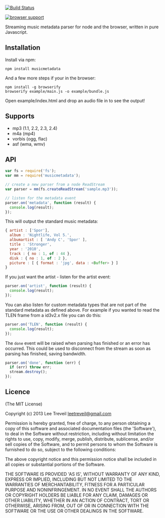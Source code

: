 [![Build Status](https://secure.travis-ci.org/leetreveil/node-musicmetadata.png)](http://travis-ci.org/leetreveil/node-musicmetadata)

[![browser support](https://ci.testling.com/leetreveil/node-musicmetadata.png)](https://ci.testling.com/leetreveil/node-musicmetadata)

Streaming music metadata parser for node and the browser, written in pure Javascript.

Installation
------------
Install via npm:

```
npm install musicmetadata
```

And a few more steps if your in the browser:

```
npm install -g browserify
browserify example/main.js -o example/bundle.js
```

Open example/index.html and drop an audio file in to see the output!




Supports
-----------------
* mp3 (1.1, 2.2, 2.3, 2.4)
* m4a (mp4)
* vorbis (ogg, flac)
* asf (wma, wmv)


API
-----------------
```javascript
var fs = require('fs');
var mm = require('musicmetadata');

// create a new parser from a node ReadStream
var parser = mm(fs.createReadStream('sample.mp3'));

// listen for the metadata event
parser.on('metadata', function (result) {
  console.log(result);
});
```


This will output the standard music metadata:

```javascript
{ artist : ['Spor'],
  album : 'Nightlife, Vol 5.',
  albumartist : [ 'Andy C', 'Spor' ],
  title : 'Stronger',
  year : '2010',
  track : { no : 1, of : 44 },
  disk : { no : 1, of : 2 },
  picture : [ { format : 'jpg', data : <Buffer> } ]
}
```

If you just want the artist - listen for the artist event:

```javascript
parser.on('artist', function (result) {
  console.log(result);
});
```

You can also listen for custom metadata types that are not part of the standard metadata as defined above. For example if you wanted to read the TLEN frame from a id3v2.x file you can do this:

```javascript
parser.on('TLEN', function (result) {
  console.log(result);
});
```
    
The ```done``` event will be raised when parsing has finished or an error has occurred. This could be
used to disconnect from the stream as soon as parsing has finished, saving bandwidth.

```javascript
parser.on('done', function (err) {
  if (err) throw err;
  stream.destroy();
});
```

Licence
-----------------

(The MIT License)

Copyright (c) 2013 Lee Treveil <leetreveil@gmail.com>

Permission is hereby granted, free of charge, to any person obtaining a copy of this software and associated documentation files (the 'Software'), to deal in the Software without restriction, including without limitation the rights to use, copy, modify, merge, publish, distribute, sublicense, and/or sell copies of the Software, and to permit persons to whom the Software is furnished to do so, subject to the following conditions:

The above copyright notice and this permission notice shall be included in all copies or substantial portions of the Software.

THE SOFTWARE IS PROVIDED 'AS IS', WITHOUT WARRANTY OF ANY KIND, EXPRESS OR IMPLIED, INCLUDING BUT NOT LIMITED TO THE WARRANTIES OF MERCHANTABILITY, FITNESS FOR A PARTICULAR PURPOSE AND NONINFRINGEMENT. IN NO EVENT SHALL THE AUTHORS OR COPYRIGHT HOLDERS BE LIABLE FOR ANY CLAIM, DAMAGES OR OTHER LIABILITY, WHETHER IN AN ACTION OF CONTRACT, TORT OR OTHERWISE, ARISING FROM, OUT OF OR IN CONNECTION WITH THE SOFTWARE OR THE USE OR OTHER DEALINGS IN THE SOFTWARE.
